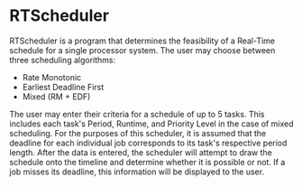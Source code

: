 # RTScheduler
RTScheduler is a program that determines the feasibility of a Real-Time schedule for a single processor system. The user may choose between three scheduling algorithms:
* Rate Monotonic
* Earliest Deadline First
* Mixed (RM + EDF)

The user may enter their criteria for a schedule of up to 5 tasks. This includes each task's Period, Runtime, and Priority Level in the case of mixed scheduling. For the purposes of this scheduler, it is assumed that the deadline for each individual job corresponds to its task's respective period length. After the data is entered, the scheduler will attempt to draw the schedule onto the timeline and determine whether it is possible or not. If a job misses its deadline, this information will be displayed to the user.
